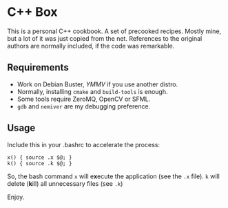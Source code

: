 # C++ Box

This is a personal C++ cookbook. A set of precooked recipes. Mostly mine, but a lot of it was just copied from the net. References to the original authors are normally included, if the code was remarkable.

## Requirements

* Work on Debian Buster, _YMMV_ if you use another distro.
* Normally, installing `cmake` and `build-tools` is enough.
* Some tools require ZeroMQ, OpenCV or SFML.
* `gdb` and `nemiver` are my debugging preference.

## Usage

Include this in your .bashrc to accelerate the process:

```
x() { source .x $@; }
k() { source .k $@; }
```
So, the bash command `x` will e**x**ecute the application (see the `.x` file). `k` will delete (**k**ill) all unnecessary files (see `.k`)

Enjoy.
